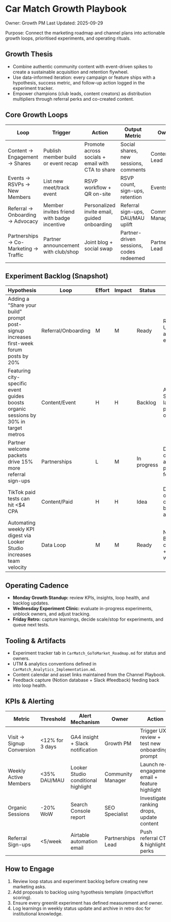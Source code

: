 # Car Match Growth Playbook
Owner: Growth PM
Last Updated: 2025-09-29

Purpose: Connect the marketing roadmap and channel plans into actionable growth loops, prioritised experiments, and operating rituals.

## Growth Thesis
- Combine authentic community content with event-driven spikes to create a sustainable acquisition and retention flywheel.
- Use data-informed iteration: every campaign or feature ships with a hypothesis, success metric, and follow-up action logged in the experiment tracker.
- Empower champions (club leads, content creators) as distribution multipliers through referral perks and co-created content.

## Core Growth Loops
| Loop | Trigger | Action | Output Metric | Owner |
| ---- | ------- | ------ | ------------- | ----- |
| Content → Engagement → Shares | Publish member build or event recap | Promote across socials + email with CTA to share | Social shares, new sessions, comments | Content Lead |
| Events → RSVPs → New Members | List new meet/track event | RSVP workflow + QR on-site | RSVP count, sign-ups, retention | Events Lead |
| Referral → Onboarding → Advocacy | Member invites friend with badge incentive | Personalized invite email, guided onboarding | Referral sign-ups, DAU/MAU uplift | Community Manager |
| Partnerships → Co-Marketing → Traffic | Partner announcement with club/shop | Joint blog + social swap | Partner-driven sessions, codes redeemed | Partnerships Lead |

## Experiment Backlog (Snapshot)
| Hypothesis | Loop | Effort | Impact | Status | Notes |
| ---------- | ---- | ------ | ------ | ------ | ----- |
| Adding a "Share your build" prompt post-signup increases first-week forum posts by 20% | Referral/Onboarding | M | M | Ready | Requires UX copy + analytics event |
| Featuring city-specific event guides boosts organic sessions by 30% in target metros | Content/Event | H | H | Backlog | Align with SEO landing page roll-out |
| Partner welcome packets drive 15% more referral sign-ups | Partnerships | L | M | In progress | Drafted collateral; awaiting partner feedback |
| TikTok paid tests can hit <$4 CPA | Content/Paid | H | H | Idea | Dependent on creative budget approval |
| Automating weekly KPI digest via Looker Studio increases team velocity | Data Loop | M | M | Ready | Needs BigQuery connector + Slack webhook |

## Operating Cadence
- **Monday Growth Standup:** review KPIs, insights, loop health, and backlog updates.
- **Wednesday Experiment Clinic:** evaluate in-progress experiments, unblock owners, and adjust tracking.
- **Friday Retro:** capture learnings, decide scale/stop for experiments, and queue next tests.

## Tooling & Artifacts
- Experiment tracker tab in `CarMatch_GoToMarket_Roadmap.md` for status and owners.
- UTM & analytics conventions defined in `CarMatch_Analytics_Implementation.md`.
- Content calendar and asset links maintained from the Channel Playbook.
- Feedback capture (Notion database + Slack #feedback) feeding back into loop health.

## KPIs & Alerting
| Metric | Threshold | Alert Mechanism | Owner | Action |
| ------ | --------- | --------------- | ----- | ------ |
| Visit → Signup Conversion | <12% for 3 days | GA4 insight + Slack notification | Growth PM | Trigger UX review + test new onboarding prompt |
| Weekly Active Members | <35% DAU/MAU | Looker Studio conditional highlight | Community Manager | Launch re-engagement email + feature highlight |
| Organic Sessions | -20% WoW | Search Console report | SEO Specialist | Investigate ranking drops, update content |
| Referral Sign-ups | <5/week | Airtable automation email | Partnerships Lead | Push referral CTA & highlight perks |

## How to Engage
1. Review loop status and experiment backlog before creating new marketing asks.
2. Add proposals to backlog using hypothesis template (impact/effort scoring).
3. Ensure every greenlit experiment has defined measurement and owner.
4. Log learnings in weekly status update and archive in retro doc for institutional knowledge.
